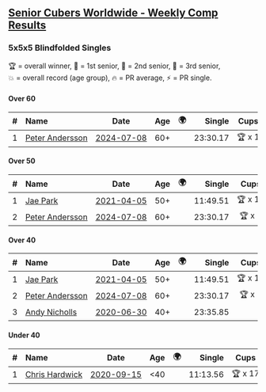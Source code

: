 <style>table {white-space: nowrap;}</style>
<link rel="stylesheet" type="text/css" href="/scw-comp/css/flags.css" />

## [Senior Cubers Worldwide - Weekly Comp Results](/scw-comp/results/)
### 5x5x5 Blindfolded Singles

<span style="white-space: nowrap;">🏆 = overall winner</span>, <span style="white-space: nowrap;">🥇 = 1st senior</span>, <span style="white-space: nowrap;">🥈 = 2nd senior</span>, <span style="white-space: nowrap;">🥉 = 3rd senior</span>, <span style="white-space: nowrap;">💥 = overall record (age group)</span>, <span style="white-space: nowrap;">🔥 = PR average</span>, <span style="white-space: nowrap;">⚡ = PR single</span>.

#### Over 60

| # | Name | Date | Age | 🌍 | Single | Cups | Medals | Achievements | Video |
| :--: | :-- | :--: | :--: | :--: | --: | :--: | :-- | :-- | :-- |
| 1 | [Peter Andersson](../../persons/peter_andersson/555bf.md) | [2024-07-08](../../results/2024-07-08/555bf.md) | 60+ | <i class="flag flag-SE" /> | 23:30.17 | 🏆 x 1 | 🥇 x 1 | 💥 x 1, ⚡ x 1 | [Desktop](https://www.facebook.com/events/1446099522937900/permalink/1454169108797608) / [Mobile](https://m.facebook.com/events/1446099522937900?view=permalink&id=1454169108797608) |

#### Over 50

| # | Name | Date | Age | 🌍 | Single | Cups | Medals | Achievements | Video |
| :--: | :-- | :--: | :--: | :--: | --: | :--: | :-- | :-- | :-- |
| 1 | [Jae Park](../../persons/jae_park/555bf.md) | [2021-04-05](../../results/2021-04-05/555bf.md) | 50+ | <i class="flag flag-US" /> | 11:49.51 | 🏆 x 19 | 🥇 x 27 | 💥 x 7, ⚡ x 7 | [Desktop](https://www.facebook.com/events/902189670577686/permalink/910877086375611) / [Mobile](https://m.facebook.com/events/902189670577686?view=permalink&id=910877086375611) |
| 2 | [Peter Andersson](../../persons/peter_andersson/555bf.md) | [2024-07-08](../../results/2024-07-08/555bf.md) | 60+ | <i class="flag flag-SE" /> | 23:30.17 | 🏆 x 1 | 🥇 x 1 | 💥 x 1, ⚡ x 1 | [Desktop](https://www.facebook.com/events/1446099522937900/permalink/1454169108797608) / [Mobile](https://m.facebook.com/events/1446099522937900?view=permalink&id=1454169108797608) |

#### Over 40

| # | Name | Date | Age | 🌍 | Single | Cups | Medals | Achievements | Video |
| :--: | :-- | :--: | :--: | :--: | --: | :--: | :-- | :-- | :-- |
| 1 | [Jae Park](../../persons/jae_park/555bf.md) | [2021-04-05](../../results/2021-04-05/555bf.md) | 50+ | <i class="flag flag-US" /> | 11:49.51 | 🏆 x 19 | 🥇 x 27 | 💥 x 7, ⚡ x 7 | [Desktop](https://www.facebook.com/events/902189670577686/permalink/910877086375611) / [Mobile](https://m.facebook.com/events/902189670577686?view=permalink&id=910877086375611) |
| 2 | [Peter Andersson](../../persons/peter_andersson/555bf.md) | [2024-07-08](../../results/2024-07-08/555bf.md) | 60+ | <i class="flag flag-SE" /> | 23:30.17 | 🏆 x 1 | 🥇 x 1 | 💥 x 1, ⚡ x 1 | [Desktop](https://www.facebook.com/events/1446099522937900/permalink/1454169108797608) / [Mobile](https://m.facebook.com/events/1446099522937900?view=permalink&id=1454169108797608) |
| 3 | [Andy Nicholls](../../persons/andy_nicholls/555bf.md) | [2020-06-30](../../results/2020-06-30/555bf.md) | 40+ | <i class="flag flag-GB" /> | 23:35.85 |  | 🥇 x 1, 🥈 x 2 | ⚡ x 2 | [Desktop](https://www.facebook.com/events/348465022802357/permalink/352552605726932) / [Mobile](https://m.facebook.com/events/348465022802357?view=permalink&id=352552605726932) |

#### Under 40

| # | Name | Date | Age | 🌍 | Single | Cups | Medals | Achievements | Video |
| :--: | :-- | :--: | :--: | :--: | --: | :--: | :-- | :-- | :-- |
| 1 | [Chris Hardwick](../../persons/chris_hardwick/555bf.md) | [2020-09-15](../../results/2020-09-15/555bf.md) | <40 | <i class="flag flag-US" /> | 11:13.56 | 🏆 x 17 |  | 💥 x 5, 🔥 x 3, ⚡ x 3 | [Desktop](https://www.facebook.com/events/345183733276011/permalink/346761713118213) / [Mobile](https://m.facebook.com/events/345183733276011?view=permalink&id=346761713118213) |


<!-- Global site tag (gtag.js) - Google Analytics -->
<script async src="https://www.googletagmanager.com/gtag/js?id=UA-86348435-3"></script>
<script>window.dataLayer = window.dataLayer || []; function gtag() {dataLayer.push(arguments);} gtag('js', new Date()); gtag('config', 'UA-86348435-3');</script>
